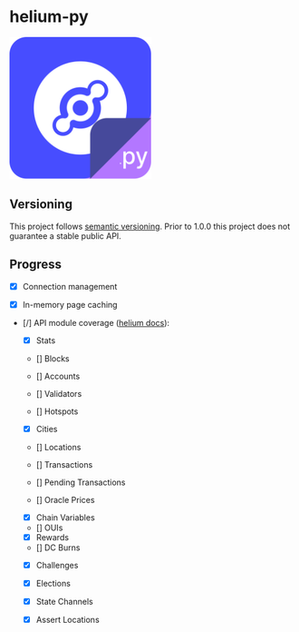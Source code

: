 # helium-py

<img src="helium-py.png" width="250px" height="250px" alt="helium-py logo" title="helium.py">

## Versioning

This project follows [semantic versioning](https://semver.org/). Prior to 1.0.0 this project does not
guarantee a stable public API.

## Progress

- [X] Connection management

- [X] In-memory page caching

- [/] API module coverage ([helium docs](https://docs.helium.com/api/blockchain/introduction)):

  - [X] Stats

  - [] Blocks

  - [] Accounts

  - [] Validators

  - [] Hotspots

  - [X] Cities

  - [] Locations

  - [] Transactions
 
  - [] Pending Transactions

  - [] Oracle Prices

  - [X] Chain Variables

  - [] OUIs

  - [X] Rewards

  - [] DC Burns

  - [X] Challenges

  - [X] Elections

  - [X] State Channels

  - [X] Assert Locations
